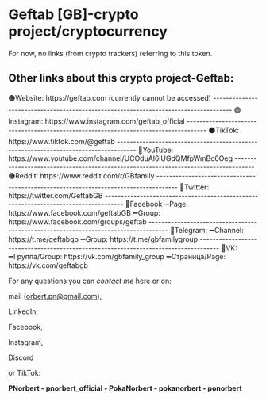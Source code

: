# Geftab [GB]-crypto project/cryptocurrency
For now, no links (from crypto trackers) referring to this token.

<h2>Other links about this crypto project-Geftab:</h2>  
🟠Website: https://geftab.com 
(currently cannot be accessed)
------------------------------------------------------------------------------------
🟣Instagram: https://www.instagram.com/geftab_official
------------------------------------------------------------------------------------
⚫️TikTok: https://www.tiktok.com/@geftab
------------------------------------------------------------------------------------
🔴YouTube: https://www.youtube.com/channel/UCOduAl6iUGdQMfpWmBc6Oeg
------------------------------------------------------------------------------------
🟠Reddit: https://www.reddit.com/r/GBfamily
------------------------------------------------------------------------------------
🔵Twitter: https://twitter.com/GeftabGB
------------------------------------------------------------------------------------
🔵Facebook
➖Page: https://www.facebook.com/geftabGB
➖Group: https://www.facebook.com/groups/geftab
------------------------------------------------------------------------------------
🔵Telegram:
➖Channel: https://t.me/geftabgb
➖Group: https://t.me/gbfamilygroup
------------------------------------------------------------------------------------
🔵VK:
➖Группа/Group: https://vk.com/gbfamily_group
➖Страница/Page: https://vk.com/geftabgb 

For any questions you can *contact me* here or on: 

mail (orbert.pn@gmail.com), 

LinkedIn, 

Facebook, 

Instagram, 

Discord 

or TikTok:

**PNorbert - pnorbert_official - PokaNorbert - pokanorbert - ponorbert** 
